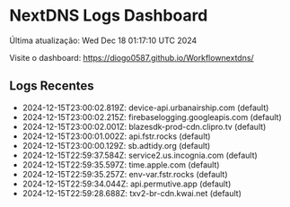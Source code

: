 # NextDNS Logs Dashboard

Última atualização: Wed Dec 18 01:17:10 UTC 2024

Visite o dashboard: https://diogo0587.github.io/Workflownextdns/

## Logs Recentes

- 2024-12-15T23:00:02.819Z: device-api.urbanairship.com (default)
- 2024-12-15T23:00:02.215Z: firebaselogging.googleapis.com (default)
- 2024-12-15T23:00:02.001Z: blazesdk-prod-cdn.clipro.tv (default)
- 2024-12-15T23:00:01.002Z: api.fstr.rocks (default)
- 2024-12-15T23:00:00.129Z: sb.adtidy.org (default)
- 2024-12-15T22:59:37.584Z: service2.us.incognia.com (default)
- 2024-12-15T22:59:35.597Z: time.apple.com (default)
- 2024-12-15T22:59:35.257Z: env-var.fstr.rocks (default)
- 2024-12-15T22:59:34.044Z: api.permutive.app (default)
- 2024-12-15T22:59:28.688Z: txv2-br-cdn.kwai.net (default)
